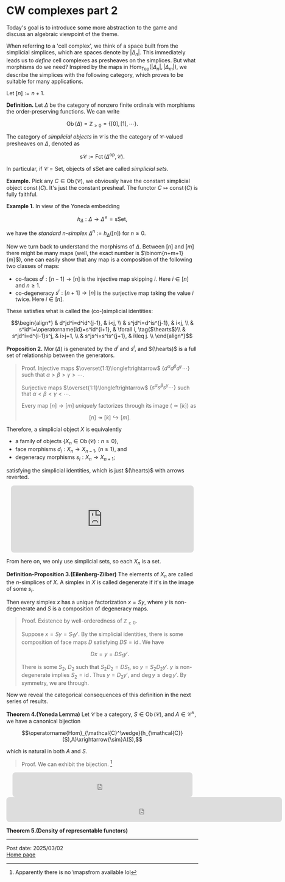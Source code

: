 # CW complexes part 2

Today's goal is to introduce some more abstraction to the game and discuss an algebraic viewpoint of the theme.

When referring to a 'cell complex', we think of a space built from the simplicial simplices, which are spaces denote by $\vert\Delta_n\vert$. This immediately leads us to *define* cell complexes as presheaves on the simplices. But what morphisms do we need? Inspired by the maps in $\operatorname{Hom}_{\mathsf{Top}}(\vert\Delta_n\vert,\vert\Delta_m\vert)$, we describe the simplices with the following category, which proves to be suitable for many applications.

Let $[n]:=n+1$.

**Definition.** Let $\Delta$ be the category of nonzero finite ordinals with morphisms the order-preserving functions. We can write 

$$\operatorname{Ob}(\Delta)=\mathbb{Z}_{>0}=\{[0],[1],\cdots\}.$$

The category of *simplicial objects* in $\mathcal{C}$ is the the category of $\mathcal{C}$-valued presheaves on $\Delta$, denoted as 

$$\mathsf{s}\mathcal{C}:=\operatorname{Fct}(\Delta^{\operatorname{op}},\mathcal{C}).$$

In particular, if $\mathcal{C}=\mathsf{Set}$, objects of $\mathsf{sSet}$ are called *simplicial sets*.

**Example.** Pick any $C\in\operatorname{Ob}(\mathcal{C})$, we obviously have the constant simplicial object $\operatorname{const}(C)$. It's just the constant presheaf. The functor $C\mapsto\operatorname{const}(C)$ is fully faithful.

**Example 1.** In view of the Yoneda embedding

$$h_\Delta:\Delta\longrightarrow\Delta^\wedge=\mathsf{sSet},$$

we have the *standard $n$-simplex* $\Delta^n:=h_\Delta([n])$ for $n\geq 0$.

Now we turn back to understand the morphisms of $\Delta$. Between $[n]$ and $[m]$ there might be many maps (well, the exact number is $\binom{n+m+1}{m}$), one can easily show that any map is a composition of the following two classes of maps:

- co-faces $d^i:[n-1]\to [n]$ is the injective map skipping $i$. Here $i\in [n]$ and $n\geq 1$.
- co-degeneracy $s^i:[n+1]\to [n]$ is the surjective map taking the value $i$ twice. Here $i\in [n]$.

These satisfies what is called the (co-)simplicial identities:

$$\begin{align*}
    & d^jd^i=d^id^{j-1}, & i<j, \\
    & s^jd^i=d^is^{j-1}, & i<j, \\
    & s^id^i=\operatorname{id}=s^id^{i+1}, & \forall i, \tag{$\hearts$}\\
    & s^jd^i=d^{i-1}s^j, & i>j+1, \\
    & s^js^i=s^is^{j+1}, & i\leq j. \\
\end{align*}$$

**Proposition 2.** $\operatorname{Mor}(\Delta)$ is generated by the $d^i$ and $s^i$, and $(\hearts)$ is a full set of relationship between the generators.

> Proof. Injective maps $\overset{1:1}\longleftrightarrow$ $\{d^\alpha d^\beta d^\gamma\cdots\}$ such that $\alpha>\beta>\gamma>\cdots$.
>
> Surjective maps $\overset{1:1}\longleftrightarrow$ $\{s^\alpha s^\beta s^\gamma\cdots\}$ such that $\alpha<\beta<\gamma<\cdots$.
>
> Every map $[n]\to [m]$ *uniquely* factorizes through its image ($\simeq [k]$) as 
> 
> $$[n]\twoheadrightarrow[k]\hookrightarrow[m].$$

Therefore, a simplicial object $X$ is equivalently

- a family of objects $\{X_n\in\operatorname{Ob}(\mathcal{C}):n\geq 0\}$,
- face morphisms $d_i:X_n\to X_{n-1}$, ($n\geq 1$), and
- degeneracy morphisms $s_i:X_n\to X_{n+1}$;

satisfying the simplicial identities, which is just $(\hearts)$ with arrows reverted.

<div style="text-align: center;">
<!-- https://q.uiver.app/#q=WzAsMyxbMiwwLCJYXzJcXHF1YWRcXGNkb3RzIl0sWzEsMCwiWF8xIl0sWzAsMCwiWF8wIl0sWzIsMV0sWzEsMiwiIiwxLHsib2Zmc2V0IjotM31dLFsxLDIsIiIsMSx7Im9mZnNldCI6M31dLFswLDFdLFsxLDAsIiIsMSx7Im9mZnNldCI6LTJ9XSxbMSwwLCIiLDEseyJvZmZzZXQiOjJ9XSxbMCwxLCIiLDEseyJvZmZzZXQiOi00fV0sWzAsMSwiIiwxLHsib2Zmc2V0Ijo0fV1d -->
<iframe class="quiver-embed" src="https://q.uiver.app/#q=WzAsMyxbMiwwLCJYXzJcXHF1YWRcXGNkb3RzIl0sWzEsMCwiWF8xIl0sWzAsMCwiWF8wIl0sWzIsMV0sWzEsMiwiIiwxLHsib2Zmc2V0IjotM31dLFsxLDIsIiIsMSx7Im9mZnNldCI6M31dLFswLDFdLFsxLDAsIiIsMSx7Im9mZnNldCI6LTJ9XSxbMSwwLCIiLDEseyJvZmZzZXQiOjJ9XSxbMCwxLCIiLDEseyJvZmZzZXQiOi00fV0sWzAsMSwiIiwxLHsib2Zmc2V0Ijo0fV1d&embed" width="480" height="176" style="border-radius: 8px; border: none;"></iframe>
</div>

From here on, we only use simplicial sets, so each $X_n$ is a set.

**Definition-Proposition 3.(Eilenberg-Zilber)** The elements of $X_n$ are called the $n$-simplices of $X$. A simplex in $X$ is called degenerate if it's in the image of some $s_i$.

Then every simplex $x$ has a unique factorization $x=Sy$, where $y$ is non-degenerate and $S$ is a composition of degeneracy maps.

> Proof. Existence by well-orderedness of $\mathbb{Z}_{\geq 0}$. 
> 
> Suppose $x=Sy=S_1y'$. By the simplicial identities, there is some composition of face maps $D$ satisfying $DS=\operatorname{id}$. We have
>
> $$Dx=y=DS_1y'.$$
>
> There is some $S_2$, $D_2$ such that $S_2D_2=DS_1$, so $y=S_2D_2y'$. $y$ is non-degenerate implies $S_2=\operatorname{id}$. Thus $y=D_2y'$, and $\deg y\leq\deg y'$. By symmetry, we are through.

Now we reveal the categorical consequences of this definition in the next series of results.

**Theorem 4.(Yoneda Lemma)** Let $\mathcal{C}$ be a category, $S\in\operatorname{Ob}(\mathcal{C})$, and $A\in\operatorname{\mathcal{C}^\wedge}$, we have a canonical bijection

$$\operatorname{Hom}_{\mathcal{C}^\wedge}(h_{\mathcal{C}}(S),A)\xrightarrow{\sim}A(S),$$

which is natural in both $A$ and $S$.

> Proof. We can exhibit the bijection. [^1]

<div style="text-align: center;">

<!-- https://q.uiver.app/#q=WzAsMixbMCwwLCJcXGxlZnRbaF97XFxtYXRoY2Fse0N9fShTKVxceHJpZ2h0YXJyb3d7XFxwaGl9QVxccmlnaHRdIl0sWzEsMCwiXFxwaGlfUyAoXFxvcGVyYXRvcm5hbWV7aWR9X1MpIl0sWzAsMSwiIiwwLHsic3R5bGUiOnsidGFpbCI6eyJuYW1lIjoibWFwcyB0byJ9fX1dXQ== -->
<iframe class="quiver-embed" src="https://q.uiver.app/#q=WzAsMixbMCwwLCJcXGxlZnRbaF97XFxtYXRoY2Fse0N9fShTKVxceHJpZ2h0YXJyb3d7XFxwaGl9QVxccmlnaHRdIl0sWzEsMCwiXFxwaGlfUyAoXFxvcGVyYXRvcm5hbWV7aWR9X1MpIl0sWzAsMSwiIiwwLHsic3R5bGUiOnsidGFpbCI6eyJuYW1lIjoibWFwcyB0byJ9fX1dXQ==&embed" width="473" height="65" style="border-radius: 8px; border: none;"></iframe>

<!-- https://q.uiver.app/#q=WzAsMixbMCwwLCJbXFxvcGVyYXRvcm5hbWV7SG9tfShULFMpXFx4cmlnaHRhcnJvd3tBKC0pKHgpfUEoVCldIl0sWzIsMCwieCJdLFsxLDAsIiIsMCx7InN0eWxlIjp7InRhaWwiOnsibmFtZSI6Im1hcHMgdG8ifX19XV0= -->
<iframe class="quiver-embed" src="https://q.uiver.app/#q=WzAsMixbMCwwLCJbXFxvcGVyYXRvcm5hbWV7SG9tfShULFMpXFx4cmlnaHRhcnJvd3tBKC0pKHgpfUEoVCldIl0sWzIsMCwieCJdLFsxLDAsIiIsMCx7InN0eWxlIjp7InRhaWwiOnsibmFtZSI6Im1hcHMgdG8ifX19XV0=&embed" width="724" height="65" style="border-radius: 8px; border: none;"></iframe>

</div>
 
[^1]: Apparently there is no \mapsfrom available lol

**Theorem 5.(Density of representable functors)**

---
Post date: 2025/03/02 \
[Home page](https://caelestia.github.io)